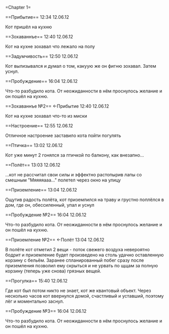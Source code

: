 =Chapter 1=

==Прибытие==
12:34 12.06.12

Кот пришёл на кухню

==Зохаваннъе==
12:40 12.06.12

Кот на кухне зохавал что лежало на полу

==Задумчивость==
12:50 12.06.12

Кот вылизывался и думал о том, какуую же он фигню зохавал. Затем уснул.

==Пробуждение==
16:04 12.06.12

Что-то разбудило кота. От неожиданности в нём проснулось желание и он пошёл на кухню.

==Зохаваннъе №2==
<-Прибытие
12:40 12.06.12

Кот на кухне зохавал что-то из миски

==Настроение==
12:55 12.06.12

Отличное настроение заставило кота пойти погулять

==Птичка==
13:02 12.06.12

Кот уже минут 2 гонялся за птичкой по балкону, как внезапно...

==Полёт==
13:03 12.06.12

...кот не рассчитал свои силы и эффектно растопырив лапы со смешным "Мяяяяааа..." полетел через окно на улицу

==Приземление==
13:04 12.06.12

Ощутив радость полёта, кот приземлился на траву и грустно поплёлся в дом, где он, обессиленный, упал и уснул

==Пробуждение №2==
16:04 12.06.12

Что-то разбудило кота. От неожиданности в нём проснулось желание и он пошёл на кухню.

==Приземление №2==
<-Полёт
13:04 12.06.12

В полёте кот отметил 2 вещи - поток свежего воздуха невероятно бодрит и приземление будет произведено на столь удачно оставленную корзину с бельём. Заранее спланированный побег сразу после приземления позволил ему скрыться и не урвать по щщам за полную корзину (теперь уже снова) грязных вещей.

==Прогулка==
15:40 12.06.12

Где кот был потом никто не знает, кот же квантовый объект. Через несколько часов кот ввернулся домой, счастливый и уставший, поэтому лёг и моментально заснул.

==Пробуждение №3==
16:04 12.06.12

Что-то разбудило кота. От неожиданности в нём проснулось желание и он пошёл на кухню.
